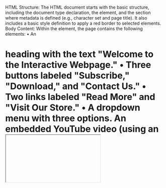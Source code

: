 HTML Structure: The HTML document starts with the basic structure, including the document type declaration, the <html> element, and the <head> section where metadata is defined (e.g., character set and page title). It also includes a basic style definition to apply a red border to selected elements.
Body Content: Within the <body> element, the page contains the following elements:
•	An <h1> heading with the text "Welcome to the Interactive Webpage."
•	Three buttons labeled "Subscribe," "Download," and "Contact Us."
•	Two links labeled "Read More" and "Visit Our Store."
•	A dropdown menu with three options.
An embedded YouTube video (using an <iframe> with a placeholder video).
JavaScript Code: The <script> element contains JavaScript code that adds interactivity to the webpage. Here's a breakdown of the JavaScript code:
•	let isSelectionMode = false;: Declares a variable to track whether the selection mode is active, initially set to false.
•	function toggleSelectionMode() { ... }: Defines a function that toggles the selection mode. It changes the value of isSelectionMode and adds or removes the 'selectionMode' class from the <body> element to visually indicate the selection mode.
•	function handleInteraction(event) { ... }: This function handles user interactions with elements. It is called when an interactive element (button, link, dropdown option, or iframe) is clicked. When in selection mode, it marks the element as "selected for tracking" by adding a red border. It also simulates a GTM event. The type of the element (e.g., "button," "a" for link) and its text are logged to the console.
•	const interactiveElements = document.querySelectorAll('button, a, select, iframe');: Selects all interactive elements (buttons, links, the dropdown, and iframe) on the page.
•	A series of event listeners are added to these elements using element.addEventListener(). When an element is clicked, it triggers the handleInteraction function, which checks if it's in selection mode and then either adds or removes the 'selected' class from the element.

The code also adds hover effects to elements during selection mode by applying and removing a 'highlighted' class.
Toggle Selection Mode Button: A button with the text "Toggle Selection Mode" is added at the bottom of the page. Clicking this button toggles the selection mode on and off.
